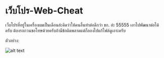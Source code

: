 # เว็บโปร-Web-Cheat
เว็บโปรที่อยู่ในเครื่องผมเป็นเดือนล่ะคิดว่าให้คนอื่นทำต่อดีกว่า ขก. ล่ะ 55555 เอาไปพัฒนาต่อได้ครับ
ต้องรอกวนขอโทษด้วยครับถ้ามีข้อผิดพลาดแต่ก็ลองไปแก้ไฟล์ดูเอาะครับ

ตัวอย่าง:

![alt text](https://bbs.hackerz.in.th/data/attachment/forum/201701/25/223414u7bjzm7xebl1k17j.png)


